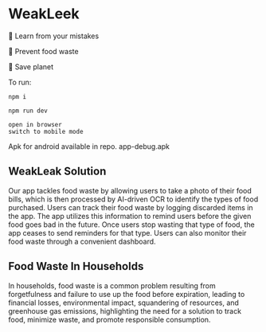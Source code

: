 # WeakLeek

🍅 Learn from your mistakes

🍆 Prevent food waste

🥒 Save planet

To run:

```
npm i

npm run dev

open in browser
switch to mobile mode
```

Apk for android available in repo. app-debug.apk

## WeakLeak Solution

Our app tackles food waste by allowing users to take a photo of their food bills, which is then processed by AI-driven OCR to identify the types of food purchased. Users can track their food waste by logging discarded items in the app. The app utilizes this information to remind users before the given food goes bad in the future. Once users stop wasting that type of food, the app ceases to send reminders for that type. Users can also monitor their food waste through a convenient dashboard.

## Food Waste In Households

In households, food waste is a common problem resulting from forgetfulness and failure to use up the food before expiration, leading to financial losses, environmental impact, squandering of resources, and greenhouse gas emissions, highlighting the need for a solution to track food, minimize waste, and promote responsible consumption.
